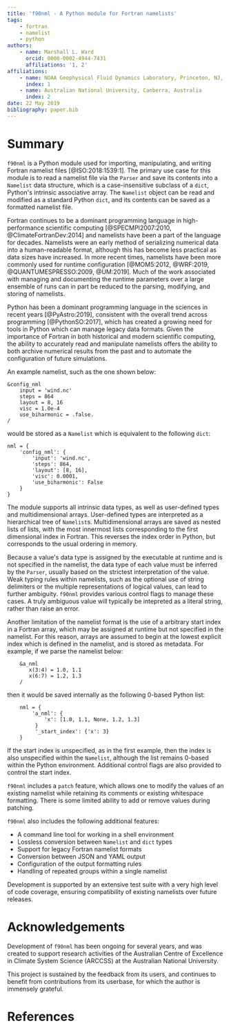 ```yaml
---
title: 'f90nml - A Python module for Fortran namelists'
tags:
    - fortran
    - namelist
    - python
authors:
    - name: Marshall L. Ward
      orcid: 0000-0002-4944-7431
      affiliations: '1, 2'
affiliations:
    - name: NOAA Geophysical Fluid Dynamics Laboratory, Princeton, NJ, USA
      index: 1
    - name: Australian National University, Canberra, Australia
      index: 2
date: 22 May 2019
bibliography: paper.bib
---
```


Summary
=======

`f90nml` is a Python module used for importing, manipulating, and writing
Fortran namelist files [@ISO:2018:1539:1].  The primary use case for this
module is to read a namelist file via the `Parser` and save its contents into a
`Namelist` data structure, which is a case-insensitive subclass of a `dict`,
Python's intrinsic associative array.  The `Namelist` object can be read and
modified as a standard Python `dict`, and its contents can be saved as a
formatted namelist file.

Fortran continues to be a dominant programming language in high-performance
scientific computing [@SPECMPI2007:2010, @ClimateFortranDev:2014] and namelists
have been a part of the language for decades.  Namelists were an early method
of serializing numerical data into a human-readable format, although this has
become less practical as data sizes have increased.  In more recent times,
namelists have been more commonly used for runtime configuration [@MOM5:2012,
@WRF:2019, @QUANTUMESPRESSO:2009, @UM:2019].  Much of the work associated with
managing and documenting the runtime parameters over a large ensemble of runs
can in part be reduced to the parsing, modifying, and storing of namelists.

Python has been a dominant programming language in the sciences in recent years
[@PyAstro:2019], consistent with the overall trend across programming
[@PythonSO:2017], which has created a growing need for tools in Python which
can manage legacy data formats.  Given the importance of Fortran in both
historical and modern scientific computing, the ability to accurately read and
manipulate namelists offers the ability to both archive numerical results from
the past and to automate the configuration of future simulations.

An example namelist, such as the one shown below:
```
&config_nml
    input = 'wind.nc'
    steps = 864
    layout = 8, 16
    visc = 1.0e-4
    use_biharmonic = .false.
/
```
would be stored as a `Namelist` which is equivalent to the following `dict`:
```
nml = {
    'config_nml': {
        'input': 'wind.nc',
        'steps': 864,
        'layout': [8, 16],
        'visc': 0.0001,
        'use_biharmonic': False
    }
}
```
The module supports all intrinsic data types, as well as user-defined types and
multidimensional arrays.  User-defined types are interpreted as a hierarchical
tree of `Namelist`s.  Multidimensional arrays are saved as nested lists of
lists, with the most innermost lists corresponding to the first dimensional
index in Fortran.  This reverses the index order in Python, but corresponds to
the usual ordering in memory.

Because a value's data type is assigned by the executable at runtime and is not
specified in the namelist, the data type of each value must be inferred by the
`Parser`, usually based on the strictest interpretation of the value.  Weak
typing rules within namelists, such as the optional use of string delimiters or
the multiple representations of logical values, can lead to further ambiguity.
`f90nml` provides various control flags to manage these cases.  A truly
ambiguous value will typically be intepreted as a literal string, rather than
raise an error.

Another limitation of the namelist format is the use of a arbitrary start index
in a Fortran array, which may be assigned at runtime but not specified in the
namelist.  For this reason, arrays are assumed to begin at the lowest explicit
index which is defined in the namelist, and is stored as metadata.  For
example, if we parse the namelist below:
```
    &a_nml
       x(3:4) = 1.0, 1.1
       x(6:7) = 1.2, 1.3
    /
```
then it would be saved internally as the following 0-based Python list:
```
    nml = {
        'a_nml': {
            'x': [1.0, 1.1, None, 1.2, 1.3]
         }
         '_start_index': {'x': 3}
    }
```
If the start index is unspecified, as in the first example, then the index is
also unspecified within the `Namelist`, although the list remains 0-based
within the Python environment.  Additional control flags are also provided to
control the start index.

`f90nml` includes a `patch` feature, which allows one to modify the values of
an existing namelist while retaining its comments or existing whitespace
formatting.  There is some limited ability to add or remove values during
patching.

`f90nml` also includes the following additional features:

-   A command line tool for working in a shell environment
-   Lossless conversion between `Namelist` and `dict` types
-   Support for legacy Fortran namelist formats
-   Conversion between JSON and YAML output
-   Configuration of the output formatting rules
-   Handling of repeated groups within a single namelist

Development is supported by an extensive test suite with a very high level of
code coverage, ensuring compatibility of existing namelists over future
releases.


Acknowledgements
================

Development of `f90nml` has been ongoing for several years, and was created to
support research activities of the Australian Centre of Excellence in Climate
System Science (ARCCSS) at the Australian National University.

This project is sustained by the feedback from its users, and continues to
benefit from contributions from its userbase, for which the author is immensely
grateful.


References
==========
